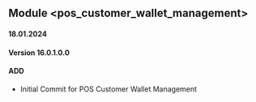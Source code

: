 ## Module <pos_customer_wallet_management>

#### 18.01.2024
#### Version 16.0.1.0.0
#### ADD
- Initial Commit for POS Customer Wallet Management
